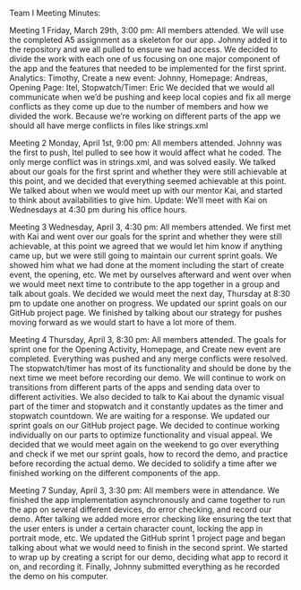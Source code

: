 Team I Meeting Minutes:

Meeting 1 Friday, March 29th, 3:00 pm:
All members attended.
We will use the completed A5 assignment as a skeleton for our app.
Johnny added it to the repository and we all pulled to ensure we had access.
We decided to divide the work with each one of us focusing on one major component of the app and the features that needed to be implemented for the first sprint.
Analytics: Timothy, Create a new event: Johnny, Homepage: Andreas, Opening Page: Itel,  Stopwatch/Timer: Eric
We decided that we would all communicate when we’d be pushing and keep local copies and fix all merge conflicts as they come up due to the number of members and how we divided the work. Because we’re working on different parts of the app we should all have merge conflicts in files like strings.xml

Meeting 2 Monday, April 1st, 9:00 pm:
All members attended.
Johnny was the first to push, Itel pulled to see how it would affect what he coded. The only merge conflict was in strings.xml, and was solved easily.
We talked about our goals for the first sprint and whether they were still achievable at this point, and we decided that everything seemed achievable at this point.
We talked about when we would meet up with our mentor Kai, and started to think about availabilities to give him. Update: We’ll meet with Kai on Wednesdays at 4:30 pm during his office hours.

Meeting 3 Wednesday, April 3, 4:30 pm:
All members attended.
We first met with Kai and went over our goals for the sprint and whether they were still achievable, at this point we agreed that we would let him know if anything came up, but we were still going to maintain our current sprint goals.
We showed him what we had done at the moment including the start of create event, the opening, etc.
We met by ourselves afterward and went over when we would meet next time to contribute to the app together in a group and talk about goals. We decided we would meet the next day, Thursday at 8:30 pm to update one another on progress. 
We updated our sprint goals on our GitHub project page.
We finished by talking about our strategy for pushes moving forward as we would start to have a lot more of them. 

Meeting 4 Thursday, April 3, 8:30 pm:
All members attended.
The goals for sprint one for the Opening Activity, Homepage, and Create new event are completed. Everything was pushed and any merge conflicts were resolved. The stopwatch/timer has most of its functionality and should be done by the next time we meet before recording our demo. We will continue to work on transitions from different parts of the apps and sending data over to different activities.
We also decided to talk to Kai about the dynamic visual part of the timer and stopwatch and it constantly updates as the timer and stopwatch countdown. We are waiting for a response.
We updated our sprint goals on our GitHub project page.
We decided to continue working individually on our parts to optimize functionality and visual appeal. We decided that we would meet again on the weekend to go over everything and check if we met our sprint goals, how to record the demo, and practice before recording the actual demo. We decided to solidify a time after we finished working on the different components of the app.

Meeting 7 Sunday, April 3, 3:30 pm:
All members were in attendance.
We finished the app implementation asynchronously and came together to run the app on several different devices, do error checking, and record our demo.
After talking we added more error checking like ensuring the text that the user enters is under a certain character count, locking the app in portrait mode, etc.
We updated the GitHub sprint 1 project page and began talking about what we would need to finish in the second sprint.
We started to wrap up by creating a script for our demo, deciding what app to record it on, and recording it.
Finally, Johnny submitted everything as he recorded the demo on his computer. 
